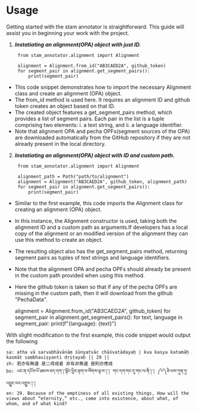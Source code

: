 
# Usage

Getting started with the stam annotator is straightforward. This guide will assist you
in beginning your work with the project.

1. ***Instatiating an alignment(OPA) object with just ID.***

        from stam_annotator.alignment import Alignment

        alignment = Alignment.from_id("AB3CAED2A", github_token)
        for segment_pair in alignment.get_segment_pairs():
            print(segment_pair)



- This code snippet demonstrates how to import the necessary Alignment class and
    create an alignment (OPA) object.
- The from_id method is used here. It requires an alignment ID and github token
    creates an object based on that ID.
- The created object features a get_segment_pairs method, which provides a list
    of segment pairs. Each pair in the list is a tuple comprising two elements:
    i. a text string, and ii. a language identifier.
- Note that alignment OPA and pecha OPFs(segment sources of the OPA) are downloaded automatically from the
    GitHub repository if they are not already present in the local directory.



2. ***Instatiating an alignment(OPA) object with ID and custom path.***

        from stam_annotator.alignment import Alignment

        alignment_path = Path("path/to/alignment")
        alignment = Alignment("AB3CAED2A", github_token, alignment_path)
        for segment_pair in alignment.get_segment_pairs():
            print(segment_pair)

- Similar to the first example, this code imports the Alignment class for creating
    an alignment (OPA) object.
- In this instance, the Alignment constructor is used, taking both the alignment ID and
    a custom path as arguments.If developers has a local copy of the alignment or an modified
    version of the alignment they can use this method to create an object.
- The resulting object also has the get_segment_pairs method, returning segment pairs
    as tuples of text strings and language identifiers.
- Note that the alignment OPA and pecha OPFs should already be present in the custom path
    provided when using this method.
- Here the github token is taken so that if any of the pecha OPFs are missing in the
  custom path, then it will download from the github "PechaData".



    alignment = Alignment.from_id("AB3CAED2A", github_token)
    for segment_pair in alignment.get_segment_pairs():
        for text, language in segment_pair:
            print(f"{language}: {text}")

With slight modification to the first example, this code snippet would output the following

    sa: atha vā sarvabhāvānāṃ śūnyatvāc chāśvatādayaḥ | kva kasya katamāḥ kasmāt saṃbhaviṣyanti dṛṣṭayaḥ || 29 ||
    zh: 若亦有無邊 是二得成者 非有非無邊 是則亦應成
    bo: ཡང་ན་དངོས་པོ་ཐམས་ཅད་དག་༑་སྟོང་ཕྱིར་རྟག་ལ་སོགས་ལྟ་བ་༑་༑ གང་དག་གང་དུ་གང་ལ་ནི་༑་༑ ༼༧༽ཅི་ལས་ཀུན་ཏུ་འབྱུང་བར་འགྱུར་༑་༑
    en: 29. Because of the emptiness of all existing things, How will the views about “eternity,” etc., come into existence, about what, of whom, and of what kind?
